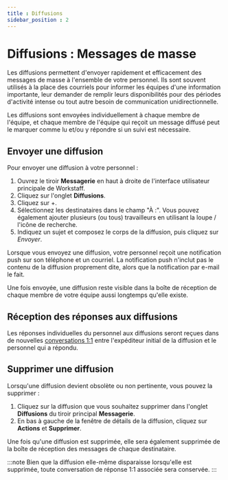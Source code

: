 ```yaml
---
title : Diffusions
sidebar_position : 2
---
```


# Diffusions : Messages de masse

Les diffusions permettent d'envoyer rapidement et efficacement des messages de masse à l'ensemble de votre personnel. Ils sont souvent utilisés à la place des
courriels pour informer les équipes d'une information importante, leur demander de remplir leurs disponibilités pour des périodes d'activité intense ou tout autre besoin de communication unidirectionnelle.

Les diffusions sont envoyées individuellement à chaque membre de l'équipe, et chaque membre de l'équipe qui reçoit un message diffusé peut le marquer comme lu et/ou y répondre si un suivi est nécessaire.


## Envoyer une diffusion

Pour envoyer une diffusion à votre personnel :

1. Ouvrez le tiroir **Messagerie** en haut à droite de l'interface utilisateur principale de Workstaff.
2. Cliquez sur l'onglet **Diffusions**.
3. Cliquez sur +.
4. Sélectionnez les destinataires dans le champ "À :". Vous pouvez également ajouter plusieurs (ou tous) travailleurs en utilisant la loupe / l'icône de recherche.
5. Indiquez un sujet et composez le corps de la diffusion, puis cliquez sur *Envoyer*.

Lorsque vous envoyez une diffusion, votre personnel reçoit une notification push sur son téléphone et un courriel.
La notification push n'inclut pas le contenu de la diffusion proprement dite, alors que la notification par e-mail le fait.

Une fois envoyée, une diffusion reste visible dans la boîte de réception de chaque membre de votre équipe aussi longtemps qu'elle existe.

## Réception des réponses aux diffusions

Les réponses individuelles du personnel aux diffusions seront reçues dans de nouvelles [conversations 1:1](./chat.md) entre l'expéditeur initial de la diffusion et le personnel qui a répondu.

## Supprimer une diffusion

Lorsqu'une diffusion devient obsolète ou non pertinente, vous pouvez la supprimer :

1. Cliquez sur la diffusion que vous souhaitez supprimer dans l'onglet **Diffusions** du tiroir principal **Messagerie**.
2. En bas à gauche de la fenêtre de détails de la diffusion, cliquez sur **Actions** et **Supprimer**.

Une fois qu'une diffusion est supprimée, elle sera également supprimée de la boîte de réception des messages de chaque destinataire.

:::note
Bien que la diffusion elle-même disparaisse lorsqu'elle est supprimée, toute conversation de réponse 1:1 associée sera conservée.
:::
